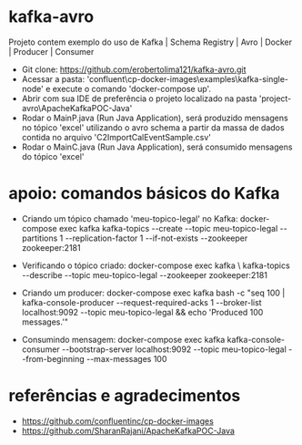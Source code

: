 # kafka-avro
Projeto contem exemplo do uso de Kafka | Schema Registry | Avro | Docker | Producer | Consumer

- Git clone: https://github.com/erobertolima121/kafka-avro.git
- Acessar a pasta: 'confluent\cp-docker-images\examples\kafka-single-node' e execute o comando 'docker-compose up'.
- Abrir com sua IDE de preferência o projeto localizado na pasta 'project-avro\ApacheKafkaPOC-Java'
- Rodar o MainP.java (Run Java Application), será produzido mensagens no tópico 'excel' utilizando o avro schema a partir da massa de dados contida no arquivo 'C2ImportCalEventSample.csv'
- Rodar o MainC.java (Run Java Application), será consumido mensagens do tópico 'excel'

# apoio: comandos básicos do Kafka

- Criando um tópico chamado 'meu-topico-legal' no Kafka:
docker-compose exec kafka kafka-topics --create --topic meu-topico-legal --partitions 1 --replication-factor 1 --if-not-exists --zookeeper zookeeper:2181

- Verificando o tópico criado:
docker-compose exec kafka  \  kafka-topics --describe --topic meu-topico-legal --zookeeper zookeeper:2181

- Criando um producer:
docker-compose exec kafka bash -c "seq 100 | kafka-console-producer --request-required-acks 1 --broker-list localhost:9092 --topic meu-topico-legal && echo 'Produced 100 messages.'"

- Consumindo mensagem:
docker-compose exec kafka kafka-console-consumer --bootstrap-server localhost:9092 --topic meu-topico-legal --from-beginning --max-messages 100

# referências e agradecimentos

* https://github.com/confluentinc/cp-docker-images
* https://github.com/SharanRajani/ApacheKafkaPOC-Java
